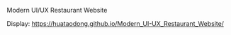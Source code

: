 Modern UI/UX Restaurant Website

Display:
https://huataodong.github.io/Modern_UI-UX_Restaurant_Website/
